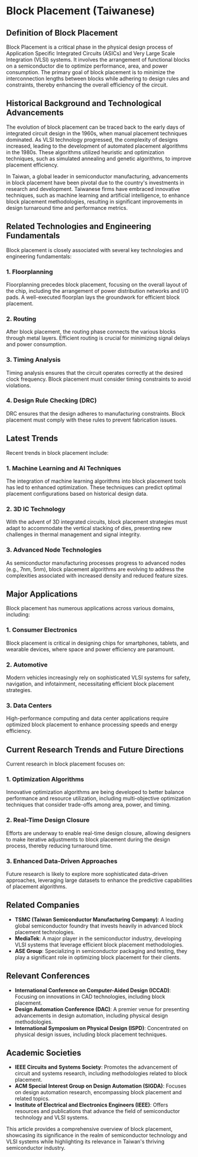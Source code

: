 # Block Placement (Taiwanese)

## Definition of Block Placement

Block Placement is a critical phase in the physical design process of Application Specific Integrated Circuits (ASICs) and Very Large Scale Integration (VLSI) systems. It involves the arrangement of functional blocks on a semiconductor die to optimize performance, area, and power consumption. The primary goal of block placement is to minimize the interconnection lengths between blocks while adhering to design rules and constraints, thereby enhancing the overall efficiency of the circuit.

## Historical Background and Technological Advancements

The evolution of block placement can be traced back to the early days of integrated circuit design in the 1960s, when manual placement techniques dominated. As VLSI technology progressed, the complexity of designs increased, leading to the development of automated placement algorithms in the 1980s. These algorithms utilized heuristic and optimization techniques, such as simulated annealing and genetic algorithms, to improve placement efficiency.

In Taiwan, a global leader in semiconductor manufacturing, advancements in block placement have been pivotal due to the country's investments in research and development. Taiwanese firms have embraced innovative techniques, such as machine learning and artificial intelligence, to enhance block placement methodologies, resulting in significant improvements in design turnaround time and performance metrics.

## Related Technologies and Engineering Fundamentals

Block placement is closely associated with several key technologies and engineering fundamentals:

### 1. Floorplanning

Floorplanning precedes block placement, focusing on the overall layout of the chip, including the arrangement of power distribution networks and I/O pads. A well-executed floorplan lays the groundwork for efficient block placement.

### 2. Routing

After block placement, the routing phase connects the various blocks through metal layers. Efficient routing is crucial for minimizing signal delays and power consumption.

### 3. Timing Analysis

Timing analysis ensures that the circuit operates correctly at the desired clock frequency. Block placement must consider timing constraints to avoid violations.

### 4. Design Rule Checking (DRC)

DRC ensures that the design adheres to manufacturing constraints. Block placement must comply with these rules to prevent fabrication issues.

## Latest Trends

Recent trends in block placement include:

### 1. Machine Learning and AI Techniques

The integration of machine learning algorithms into block placement tools has led to enhanced optimization. These techniques can predict optimal placement configurations based on historical design data.

### 2. 3D IC Technology

With the advent of 3D integrated circuits, block placement strategies must adapt to accommodate the vertical stacking of dies, presenting new challenges in thermal management and signal integrity.

### 3. Advanced Node Technologies

As semiconductor manufacturing processes progress to advanced nodes (e.g., 7nm, 5nm), block placement algorithms are evolving to address the complexities associated with increased density and reduced feature sizes.

## Major Applications

Block placement has numerous applications across various domains, including:

### 1. Consumer Electronics

Block placement is critical in designing chips for smartphones, tablets, and wearable devices, where space and power efficiency are paramount.

### 2. Automotive

Modern vehicles increasingly rely on sophisticated VLSI systems for safety, navigation, and infotainment, necessitating efficient block placement strategies.

### 3. Data Centers

High-performance computing and data center applications require optimized block placement to enhance processing speeds and energy efficiency.

## Current Research Trends and Future Directions

Current research in block placement focuses on:

### 1. Optimization Algorithms

Innovative optimization algorithms are being developed to better balance performance and resource utilization, including multi-objective optimization techniques that consider trade-offs among area, power, and timing.

### 2. Real-Time Design Closure

Efforts are underway to enable real-time design closure, allowing designers to make iterative adjustments to block placement during the design process, thereby reducing turnaround time.

### 3. Enhanced Data-Driven Approaches

Future research is likely to explore more sophisticated data-driven approaches, leveraging large datasets to enhance the predictive capabilities of placement algorithms.

## Related Companies

- **TSMC (Taiwan Semiconductor Manufacturing Company)**: A leading global semiconductor foundry that invests heavily in advanced block placement technologies.
- **MediaTek**: A major player in the semiconductor industry, developing VLSI systems that leverage efficient block placement methodologies.
- **ASE Group**: Specializing in semiconductor packaging and testing, they play a significant role in optimizing block placement for their clients.

## Relevant Conferences

- **International Conference on Computer-Aided Design (ICCAD)**: Focusing on innovations in CAD technologies, including block placement.
- **Design Automation Conference (DAC)**: A premier venue for presenting advancements in design automation, including physical design methodologies.
- **International Symposium on Physical Design (ISPD)**: Concentrated on physical design issues, including block placement techniques.

## Academic Societies

- **IEEE Circuits and Systems Society**: Promotes the advancement of circuit and systems research, including methodologies related to block placement.
- **ACM Special Interest Group on Design Automation (SIGDA)**: Focuses on design automation research, encompassing block placement and related topics.
- **Institute of Electrical and Electronics Engineers (IEEE)**: Offers resources and publications that advance the field of semiconductor technology and VLSI systems.

This article provides a comprehensive overview of block placement, showcasing its significance in the realm of semiconductor technology and VLSI systems while highlighting its relevance in Taiwan's thriving semiconductor industry.